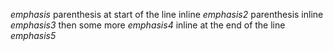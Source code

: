 *emphasis* parenthesis at start of the line
inline *emphasis2* parenthesis 
inline *emphasis3* then some more *emphasis4* inline
at the end of the line *emphasis5*




